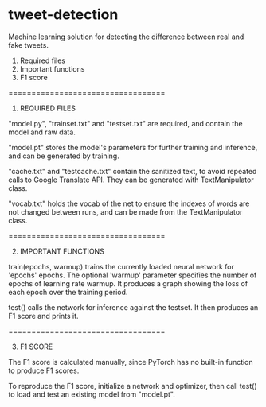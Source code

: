 # tweet-detection
Machine learning solution for detecting the difference between real and fake tweets.

1. Required files
2. Important functions
3. F1 score

==================================

1. REQUIRED FILES

"model.py", "trainset.txt" and "testset.txt" are required, and contain the model and raw data.

"model.pt" stores the model's parameters for further training and inference, and can be generated by training.

"cache.txt" and "testcache.txt" contain the sanitized text, to avoid repeated calls to Google Translate API. They can be generated with TextManipulator class.

"vocab.txt" holds the vocab of the net to ensure the indexes of words are not changed between runs, and can be made from the TextManipulator class.

==================================

2. IMPORTANT FUNCTIONS

train(epochs, warmup) trains the currently loaded neural network for 'epochs' epochs. The optional 'warmup' parameter specifies the number of epochs of learning rate warmup. It produces a graph showing the loss of each epoch over the training period.

test() calls the network for inference against the testset. It then produces an F1 score and prints it.

==================================

3. F1 SCORE

The F1 score is calculated manually, since PyTorch has no built-in function to produce F1 scores.

To reproduce the F1 score, initialize a network and optimizer, then call test() to load and test an existing model from "model.pt".
